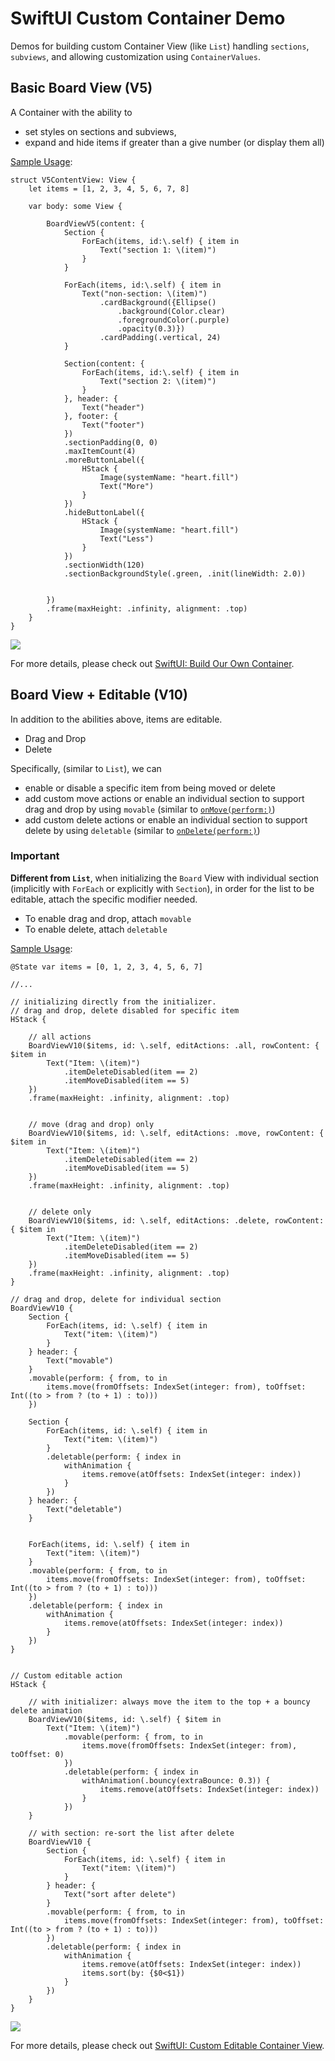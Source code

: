 # SwiftUI Custom Container Demo
Demos for building custom Container View (like `List`) handling `sections`, `subviews`, and allowing customization using `ContainerValues`.


## Basic Board View (V5)
A Container with the ability to
- set styles on sections and subviews,
- expand and hide items if greater than a give number (or display them all)

[Sample Usage](./CustomContainerDemo/Progress/V5.swift):

```
struct V5ContentView: View {
    let items = [1, 2, 3, 4, 5, 6, 7, 8]

    var body: some View {

        BoardViewV5(content: {
            Section {
                ForEach(items, id:\.self) { item in
                    Text("section 1: \(item)")
                }
            }

            ForEach(items, id:\.self) { item in
                Text("non-section: \(item)")
                    .cardBackground({Ellipse()
                        .background(Color.clear)
                        .foregroundColor(.purple)
                        .opacity(0.3)})
                    .cardPadding(.vertical, 24)
            }

            Section(content: {
                ForEach(items, id:\.self) { item in
                    Text("section 2: \(item)")
                }
            }, header: {
                Text("header")
            }, footer: {
                Text("footer")
            })
            .sectionPadding(0, 0)
            .maxItemCount(4)
            .moreButtonLabel({
                HStack {
                    Image(systemName: "heart.fill")
                    Text("More")
                }
            })
            .hideButtonLabel({
                HStack {
                    Image(systemName: "heart.fill")
                    Text("Less")
                }
            })
            .sectionWidth(120)
            .sectionBackgroundStyle(.green, .init(lineWidth: 2.0))


        })
        .frame(maxHeight: .infinity, alignment: .top)
    }
}

```


![](./ReadmeAsset/basic.gif)

For more details, please check out [SwiftUI: Build Our Own Container](https://medium.com/@itsuki.enjoy/swiftui-build-our-own-container-f8dacdcedb89).



## Board View + Editable (V10)
In addition to the abilities above, items are editable.
- Drag and Drop
- Delete

Specifically, (similar to `List`), we can
- enable or disable a specific item from being moved or delete
- add custom move actions or enable an individual section to support drag and drop by using `movable` (similar to [`onMove(perform:)`](https://developer.apple.com/documentation/swiftui/dynamicviewcontent/onmove(perform:)))
- add custom delete actions or enable an individual section to support delete by using `deletable` (similar to [`onDelete(perform:)`](https://developer.apple.com/documentation/swiftui/dynamicviewcontent/ondelete(perform:)))


### Important
**Different from `List`**, when initializing the `Board` View with individual section (implicitly with `ForEach` or explicitly with `Section`), in order for the list to be editable, attach the specific modifier needed.
- To enable drag and drop, attach `movable`
- To enable delete, attach `deletable`


[Sample Usage](./CustomContainerDemo/Progress/V10.swift):
```
@State var items = [0, 1, 2, 3, 4, 5, 6, 7]

//...

// initializing directly from the initializer.
// drag and drop, delete disabled for specific item
HStack {

    // all actions
    BoardViewV10($items, id: \.self, editActions: .all, rowContent: { $item in
        Text("Item: \(item)")
            .itemDeleteDisabled(item == 2)
            .itemMoveDisabled(item == 5)
    })
    .frame(maxHeight: .infinity, alignment: .top)


    // move (drag and drop) only
    BoardViewV10($items, id: \.self, editActions: .move, rowContent: { $item in
        Text("Item: \(item)")
            .itemDeleteDisabled(item == 2)
            .itemMoveDisabled(item == 5)
    })
    .frame(maxHeight: .infinity, alignment: .top)


    // delete only
    BoardViewV10($items, id: \.self, editActions: .delete, rowContent: { $item in
        Text("Item: \(item)")
            .itemDeleteDisabled(item == 2)
            .itemMoveDisabled(item == 5)
    })
    .frame(maxHeight: .infinity, alignment: .top)
}

// drag and drop, delete for individual section
BoardViewV10 {
    Section {
        ForEach(items, id: \.self) { item in
            Text("item: \(item)")
        }
    } header: {
        Text("movable")
    }
    .movable(perform: { from, to in
        items.move(fromOffsets: IndexSet(integer: from), toOffset: Int((to > from ? (to + 1) : to)))
    })

    Section {
        ForEach(items, id: \.self) { item in
            Text("item: \(item)")
        }
        .deletable(perform: { index in
            withAnimation {
                items.remove(atOffsets: IndexSet(integer: index))
            }
        })
    } header: {
        Text("deletable")
    }


    ForEach(items, id: \.self) { item in
        Text("item: \(item)")
    }
    .movable(perform: { from, to in
        items.move(fromOffsets: IndexSet(integer: from), toOffset: Int((to > from ? (to + 1) : to)))
    })
    .deletable(perform: { index in
        withAnimation {
            items.remove(atOffsets: IndexSet(integer: index))
        }
    })
}


// Custom editable action
HStack {

    // with initializer: always move the item to the top + a bouncy delete animation
    BoardViewV10($items, id: \.self) { $item in
        Text("Item: \(item)")
            .movable(perform: { from, to in
                items.move(fromOffsets: IndexSet(integer: from), toOffset: 0)
            })
            .deletable(perform: { index in
                withAnimation(.bouncy(extraBounce: 0.3)) {
                    items.remove(atOffsets: IndexSet(integer: index))
                }
            })
    }

    // with section: re-sort the list after delete
    BoardViewV10 {
        Section {
            ForEach(items, id: \.self) { item in
                Text("item: \(item)")
            }
        } header: {
            Text("sort after delete")
        }
        .movable(perform: { from, to in
            items.move(fromOffsets: IndexSet(integer: from), toOffset: Int((to > from ? (to + 1) : to)))
        })
        .deletable(perform: { index in
            withAnimation {
                items.remove(atOffsets: IndexSet(integer: index))
                items.sort(by: {$0<$1})
            }
        })
    }
}

```


![](./ReadmeAsset/editable.gif)

For more details, please check out [SwiftUI: Custom Editable Container View]().
